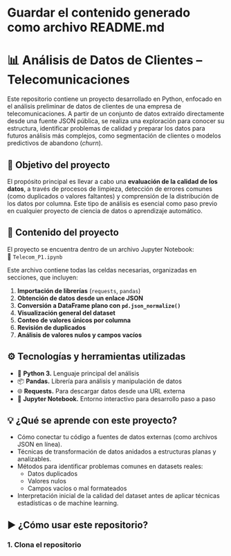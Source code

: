 # Guardar el contenido generado como archivo README.md


# 📊 Análisis de Datos de Clientes – Telecomunicaciones

Este repositorio contiene un proyecto desarrollado en Python, enfocado en el análisis preliminar de datos de clientes de una empresa de telecomunicaciones. A partir de un conjunto de datos extraído directamente desde una fuente JSON pública, se realiza una exploración para conocer su estructura, identificar problemas de calidad y preparar los datos para futuros análisis más complejos, como segmentación de clientes o modelos predictivos de abandono (*churn*).

## 🧠 Objetivo del proyecto

El propósito principal es llevar a cabo una **evaluación de la calidad de los datos**, a través de procesos de limpieza, detección de errores comunes (como duplicados o valores faltantes) y comprensión de la distribución de los datos por columna. Este tipo de análisis es esencial como paso previo en cualquier proyecto de ciencia de datos o aprendizaje automático.

## 📂 Contenido del proyecto

El proyecto se encuentra dentro de un archivo Jupyter Notebook:  
📄 `Telecom_P1.ipynb`

Este archivo contiene todas las celdas necesarias, organizadas en secciones, que incluyen:

1. **Importación de librerías** (`requests`, `pandas`)
2. **Obtención de datos desde un enlace JSON**
3. **Conversión a DataFrame plano con `pd.json_normalize()`**
4. **Visualización general del dataset**
5. **Conteo de valores únicos por columna**
6. **Revisión de duplicados**
7. **Análisis de valores nulos y campos vacíos**

## ⚙️ Tecnologías y herramientas utilizadas

- 🐍 **Python 3.** Lenguaje principal del análisis  
- 📦 **Pandas.** Librería para análisis y manipulación de datos  
- 🌐 **Requests.** Para descargar datos desde una URL externa  
- 🧪 **Jupyter Notebook.** Entorno interactivo para desarrollo paso a paso

## 💡 ¿Qué se aprende con este proyecto?

- Cómo conectar tu código a fuentes de datos externas (como archivos JSON en línea).
- Técnicas de transformación de datos anidados a estructuras planas y analizables.
- Métodos para identificar problemas comunes en datasets reales:
  - Datos duplicados
  - Valores nulos
  - Campos vacíos o mal formateados
- Interpretación inicial de la calidad del dataset antes de aplicar técnicas estadísticas o de machine learning.

## ▶️ ¿Cómo usar este repositorio?

### 1. Clona el repositorio

